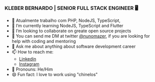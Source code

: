 ### KLEBER BERNARDO | SENIOR FULL STACK ENGINEER 🖥️


- 🔭 Atualmente trabalho com PHP, NodeJS, TypeScript, 
- 🌱 I’m currently learning NodeJS, TypeScript and Flutter
- 👯 I’m looking to collaborate on greate open source projects
- 🤔 You can send me DM at twitter [@nunomazer](https://twitter.com/nunomazer), if you  are looking for help with coding and mentoring
- 💬 Ask me about anything about software development career
- 📫 How to reach me: 
   - [Linkedin](https://www.linkedin.com/in/kleberbernardo/)
   - [Instagram](https://www.instagram.com/kleber.sbernardo/)
- 🧓 Pronouns: He/Him
- 😄 Fun fact: I love to work using "chinelos"

